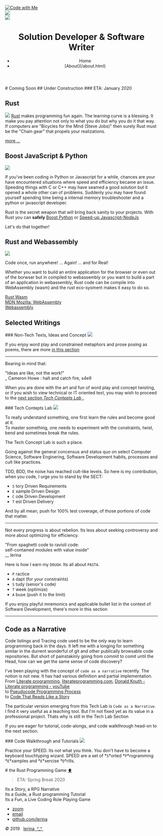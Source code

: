 <link href="https://fonts.googleapis.com/css?family=Architects+Daughter|Inconsolata&display=swap" rel="stylesheet"> 
<!-- img id="topPix" src="./pix/lRustRPG.jpg" / -->
<section class="sponsors">
<div class="sponsor hero" id="cop"><a href="#Rust_prog">
<img class="topPix" src="./pix/lets_code.svg" alt="Code with Me" /></a>
</div>
<div class="sponsor hero" id="id_pat"><a href="#writings">
<img class="topPix" id="id_patterns" src="./pix/selected_writings.svg" />
</a>
</div>
<div class="sponsor hero" id="spike_walk"><a href="#tRPG">
<img class="topPix" id="spike" src="./pix/tRPG.svg" />
</a>
</div>

</section><!-- sponsors -->

<div class="container">
<header class="main-header clearfix">

# Solution Developer & Software Writer

<nav class="main-menu">
<ul>
<li class="main-menu__item">Home</li>
<li class="main-menu__item">[About](/about.html)</li>
</ul>
</nav><!-- nav -->
</header><!-- header -->

<section class="sponsors-wrapper clearfix">
<main class="content-area">
<div class="center">
# Coming Soon
## Under Construction
### ETA: January 2020
</div>

</main>

<section class="sponsors">
<div class="sponsor pink" id="RUST">
<h2 id="Rust_prog">Rust</h2>
<a href="./prog/rust.html"><img class="autofit" src="./pix/Rust_programming_language_logo.svg" /></a>
<a href="https://www.rust-lang.org/">Rust</a> makes programming fun again. The learning curve is a blessing.
It make you pay attention not only to what you do but why you do it that way. 
If computers are <quote>"Bicycles for the Mind (Steve Jobs)"</quote> then surely Rust must be the "Chain gear" that propels your realizations.

<a href="./prog/rust.html"> more ...</a>
</div>

<div class="sponsor purple" id="BOOST">
<h2 id="Js-Py_ffi">Boost JavaScript &amp; Python</h2>
<img class="autofit" src="./pix/Python_JavaScript_logo.svg" />

If you've been coding in Python or Javascript for a while, chances are your have encountered situations
where speed and efficiency became an issue. Speeding things with C or C++ may have seamed a good solution but it opened a whole other can of problems.
Suddenly you may have found yourself spending time being a internal memory troubleshooter and a python or javascript developer.

Rust is the secret weapon that will bring back sanity to your projects. 
With Rust you can <b>safely</b> <a href="https://blog.sentry.io/2016/10/19/fixing-python-performance-with-rust" target="_bank">Boost Python</a> or [Speed-up Javascript-NodeJs]()

Let's do that together!
</div>

<div class="sponsor blue" id="WASM">
<h2 id="wasm_prog">Rust and Webassembly</h2>
<img class="autofit" src="./pix/Web_Assembly_Logo.svg" />

Code once, run anywhere! ... Again! ... and for Real!

Whether you want to build an entire application for the browser or even out of the borwser but in compiled to webassembly
or you want to build a part of an application in webassembly, Rust code can be compile into WebAssembly (wasm) and the rust 
eco-sysment makes it easy to do so.

[Rust Wasm](https://rustwasm.github.io/docs/book/)  
[MDN Mozilla: WebAssembly](https://developer.mozilla.org/en-US/docs/WebAssembly)  
[Webassembly](https://webassembly.org/)  
</div>

</section>

<h2>Selected Writings</h2>
<section class="sponsors">
<div class="sponsor pink" id="writings">
### Non-Tech Texts, Ideas and Concept

<img class="autofit" src="./pix/peace.svg" />

If you enjoy word play and constrained metaphors 
and prose posing as poems, there are more 
<a href="./writings/index.html"> in this section</a>



---

Bearing in mind that:


"Ideas are like, not the work!"  
    _ Cameron Howe : halt and catch fire, s4e9  


When you are done with the art and fun of word play and concept twisting,
or if you wish to view technical or IT oriented text, you may wish to proceed 
to the <a href="#process">next section *Tech Contepts Lab* .</a>

</div>
<div class="sponsor purple" id="process">
### Tech Contepts Lab


<img class="autofit" src="./pix/flasks.svg" />

To really understand something, one first learn the rules and become good at it.   
To master something, one needs to experiment with the constraints, twist, bend 
and sometimes break the rules.   

The Tech Concept Lab is such a place.

Going against the general concensus and status quo on select Computer Science,
Software Enginering, Software Development habits, processes and cult like practices.

TDD, BDD, the noise has reached cult-like levels. 
So here is my contribution, when you code, I urge you to stand by the SECT:

- `S` tory Driven Requirements
- `E` xample Driven Design
- `C` ode Driven Development
- `T` est Driven Delivery

And by all mean, push for 100% test coverage, of those portions of code 
that matter.

---

Not every progress is about rebelion. Its less about seeking controversy and
more about optimizing for efficiency.


"From spaghetti code to ravioli code:   
 self-contained modules with value inside"  
                                 __ lerina  

Here is how I earn my `DOUGH`. Its all about `PASTA`.

- `P` ractice  
- `A` dapt (for your constraints)  
- `S` tudy (senior's code)  
- `T` week (optimize)  
- `A` buse (push it to the limit)  

If you enjoy playful mnemonics and applicable bullet list in the context of Software Development, 
there's more in this section

---

## Code as a Narrative

Code listings and Tracing code used to be the only way to learn programming back in the days.
It left me with a longing for something similar in the durrent wonderful of git and other publically browsable code repositories.
But short of painstakinly going from commit to comit until the Head, how can we get the same sense of code discovery?

I've been playing with the concept of `code as a narrative` recently. The notion is not new.
It has had various definition and partial implementation.  
From [Literate programming](https://en.wikipedia.org/wiki/Literate_programming),  [literateprogramming.com](http://www.literateprogramming.com/), [Donald Knuth - Literate programming - youTube](https://www.youtube.com/watch?v=bTkXg2LZIMQ)  
to [Pseudocode Programming Process](https://www.oreilly.com/library/view/code-complete-second/0735619670/ch09.html)  
to [Code That Reads Like a Story](https://lightsonsoftware.com/writing-code-that-reads-like-a-story/)  

The particular version emerging from this Tech Lab is `Code as a Narrative`. 
I find it very useful as a teaching tool. But I'm not fixed yet as its value in 
a professional project. Thats why is still in the Tech Lab Section

If you are eager for tutorial, code-alongs, and code walkthrough head-on to the next section.

</div>
<div class="sponsor blue" id="output">
### Code Walkthrough and Tutorials

<img class="autofit" src="./pix/speed-practice.svg" />

Practice your SPEED.  Its not what you think. You don't have to become a keyboard touchtyping wizard.
SPEED are a set of *`S`*orted *`P`*rogramming *`E`*xamples and *`E`*xercise *`D`*rills.



</div>
</section><!-- sponsors -->
</section><!-- sponsors-wrapper -->

<section class="sponsors-wrapper clearfix">
<section class="sponsors">

<div class="center hero" id="tRPG"> 
# the Rust Programming Game <a class="hover_show" href="#Rust_prog">⬆ </a>

> ETA: Spring Break 2020


<div class="sponsor pink"> Its a Story, a RPG Narrative</div>
<div class="sponsor purple"> Its a Guide, a Rust programming Tutorial</div>
<div class="sponsor blue"> Its a Fun, a Live Coding Role Playing Game</div>

</section><!-- sponsors -->
</section><!-- sponsors-wrapper -->

</div>

</div><!-- container -->

<footer class="footer">

-   [zoom]()
-   [email](mailto:learningrustrpg@gmail.com)
-   [github.com/lerina](https://github.com/lerina)


<div id="copy"><em>&#xa9;</em> 2019  &nbsp; <a href="http://razafy.com" target="_blank"> <span class="le">le</span><span class="ri">ri</span><span class="na">na</span>  ^_^ </a></div>

</footer><!-- footer -->


